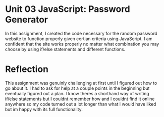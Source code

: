 # Unit 03 JavaScript: Password Generator

In this assignment, I created the code necessary for the random password website to function properly given certian criteria using JavaScript.  I am confident that the site works properly no matter what combination you may choose by using if/else statements and different functions.


# Reflection

This assignment was genuinly challenging at first until I figured out how to go about it.  I had to ask for help at a couple points in the beginning but eventually figured out a plan. I know theres a shorthand way of writing if/else statements but I couldnt remember how and I couldnt find it online anywhere so my code turned out a lot longer than what I would have liked but im happy with its full functionality.